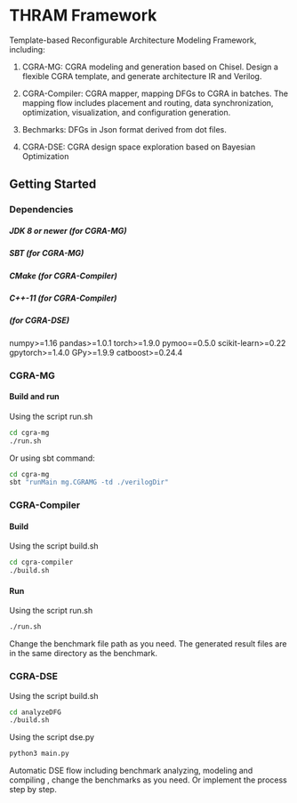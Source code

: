 THRAM Framework
=======================

Template-based Reconfigurable Architecture Modeling Framework, including:

1. CGRA-MG: CGRA modeling and generation based on Chisel. Design a flexible CGRA template, and generate architecture IR and Verilog. 

2. CGRA-Compiler: CGRA mapper, mapping DFGs to CGRA in batches. The mapping flow includes placement and routing, data synchronization, optimization, visualization, and configuration generation.

3. Bechmarks: DFGs in Json format derived from dot files.

4. CGRA-DSE: CGRA design space exploration based on Bayesian Optimization


## Getting Started


### Dependencies

##### JDK 8 or newer (for CGRA-MG)

##### SBT (for CGRA-MG)

##### CMake  (for CGRA-Compiler)

##### C++-11 (for CGRA-Compiler)

##### (for CGRA-DSE)
numpy>=1.16
pandas>=1.0.1
torch>=1.9.0
pymoo==0.5.0
scikit-learn>=0.22
gpytorch>=1.4.0
GPy>=1.9.9
catboost>=0.24.4



### CGRA-MG

#### Build and run

Using the script run.sh
```sh
cd cgra-mg
./run.sh
```

Or using sbt command:
```sh
cd cgra-mg
sbt "runMain mg.CGRAMG -td ./verilogDir"
```


### CGRA-Compiler

#### Build

Using the script build.sh
```sh
cd cgra-compiler
./build.sh
```

#### Run

Using the script run.sh
```sh
./run.sh
```

Change the benchmark file path as you need.
The generated result files are in the same directory as the benchmark.

### CGRA-DSE

Using the script build.sh
```sh
cd analyzeDFG
./build.sh
```

Using the script dse.py
```python
python3 main.py
```
Automatic DSE flow including benchmark analyzing, modeling and compiling , change the benchmarks as you need. Or implement the process step by step.

